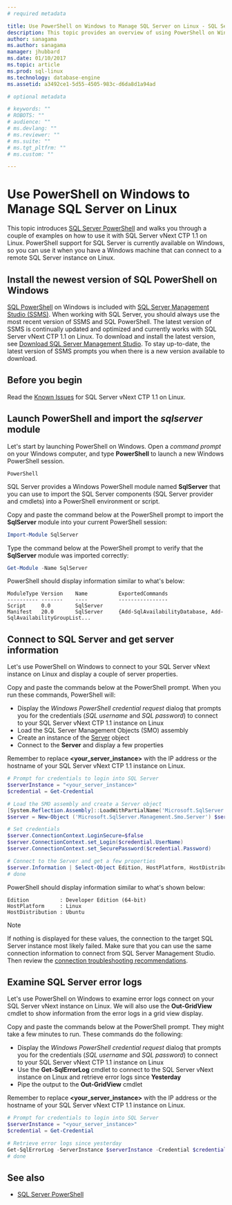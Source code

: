 ```yaml
---
# required metadata

title: Use PowerShell on Windows to Manage SQL Server on Linux - SQL Server vNext | Microsoft Docs
description: This topic provides an overview of using PowerShell on Windows with SQL Server on Linux.
author: sanagama 
ms.author: sanagama 
manager: jhubbard
ms.date: 01/10/2017
ms.topic: article
ms.prod: sql-linux
ms.technology: database-engine
ms.assetid: a3492ce1-5d55-4505-983c-d6da8d1a94ad

# optional metadata

# keywords: ""
# ROBOTS: ""
# audience: ""
# ms.devlang: ""
# ms.reviewer: ""
# ms.suite: ""
# ms.tgt_pltfrm: ""
# ms.custom: ""

---
```

# Use PowerShell on Windows to Manage SQL Server on Linux

This topic introduces [SQL Server PowerShell](https://msdn.microsoft.com/en-us/library/mt740629.aspx) and walks you through a couple of examples on how to use it with SQL Server vNext CTP 1.1 on Linux. PowerShell support for SQL Server is currently available on Windows, so you can use it when you have a Windows machine that can connect to a remote SQL Server instance on Linux.

## Install the newest version of SQL PowerShell on Windows

[SQL PowerShell](https://msdn.microsoft.com/en-us/library/mt740629.aspx) on Windows is included with [SQL Server Management Studio (SSMS)](https://msdn.microsoft.com/en-us/library/hh213248.aspx). When working with SQL Server, you should always use the most recent version of SSMS and SQL PowerShell. The latest version of SSMS is continually updated and optimized and currently works with SQL Server vNext CTP 1.1 on Linux. To download and install the latest version, see [Download SQL Server Management Studio](https://msdn.microsoft.com/library/mt238290.aspx). To stay up-to-date, the latest version of SSMS prompts you when there is a new version available to download. 

## Before you begin

Read the [Known Issues](sql-server-linux-release-notes.md) for SQL Server vNext CTP 1.1 on Linux.

## Launch PowerShell and import the *sqlserver* module

Let's start by launching PowerShell on Windows. Open a *command prompt* on your Windows computer, and type **PowerShell** to launch a new Windows PowerShell session.

```
PowerShell
```

SQL Server provides a Windows PowerShell module named **SqlServer** that you can use to import the SQL Server components (SQL Server provider and cmdlets) into a PowerShell environment or script.

Copy and paste the command below at the PowerShell prompt to import the **SqlServer** module into your current PowerShell session:

```powershell
Import-Module SqlServer
```

Type the command below at the PowerShell prompt to verify that the **SqlServer** module was imported correctly:

```powershell
Get-Module -Name SqlServer
```

PowerShell should display information similar to what's below:

```
ModuleType Version    Name          ExportedCommands
---------- -------    ----          ----------------
Script     0.0        SqlServer
Manifest   20.0       SqlServer     {Add-SqlAvailabilityDatabase, Add-SqlAvailabilityGroupList...
```

## Connect to SQL Server and get server information

Let's use PowerShell on Windows to connect to your SQL Server vNext instance on Linux and display a couple of server properties.

Copy and paste the commands below at the PowerShell prompt. When you run these commands, PowerShell will:
- Display the *Windows PowerShell credential request* dialog that prompts you for the credentials (*SQL username* and *SQL password*) to connect to your SQL Server vNext CTP 1.1 instance on Linux
- Load the SQL Server Management Objects (SMO) assembly
- Create an instance of the [Server](https://msdn.microsoft.com/en-us/library/microsoft.sqlserver.management.smo.server.aspx) object
- Connect to the **Server** and display a few properties

Remember to replace **\<your_server_instance\>** with the IP address or the hostname of your SQL Server vNext CTP 1.1 instance on Linux.

```powershell
# Prompt for credentials to login into SQL Server
$serverInstance = "<your_server_instance>"
$credential = Get-Credential

# Load the SMO assembly and create a Server object
[System.Reflection.Assembly]::LoadWithPartialName('Microsoft.SqlServer.SMO') | out-null
$server = New-Object ('Microsoft.SqlServer.Management.Smo.Server') $serverInstance

# Set credentials
$server.ConnectionContext.LoginSecure=$false
$server.ConnectionContext.set_Login($credential.UserName)
$server.ConnectionContext.set_SecurePassword($credential.Password)

# Connect to the Server and get a few properties
$server.Information | Select-Object Edition, HostPlatform, HostDistribution | Format-List
# done
```

PowerShell should display information similar to what's shown below:

```
Edition          : Developer Edition (64-bit)
HostPlatform     : Linux
HostDistribution : Ubuntu
```
> [!NOTE]
> If nothing is displayed for these values, the connection to the target SQL Server instance most likely failed. Make sure that you can use the same connection information to connect from SQL Server Management Studio. Then review the [connection troubleshooting recommendations](sql-server-linux-troubleshooting-guide.md#connection).

## Examine SQL Server error logs

Let's use PowerShell on Windows to examine error logs connect on your SQL Server vNext instance on Linux. We will also use the **Out-GridView** cmdlet to show information from the error logs in a grid view display.

Copy and paste the commands below at the PowerShell prompt. They might take a few minutes to run. These commands do the following:
- Display the *Windows PowerShell credential request* dialog that prompts you for the credentials (*SQL username* and *SQL password*) to connect to your SQL Server vNext CTP 1.1 instance on Linux
- Use the **Get-SqlErrorLog** cmdlet to connect to the SQL Server vNext instance on Linux and retrieve error logs since **Yesterday**
- Pipe the output to the **Out-GridView** cmdlet

Remember to replace **\<your_server_instance\>** with the IP address or the hostname of your SQL Server vNext CTP 1.1 instance on Linux.

```powershell
# Prompt for credentials to login into SQL Server
$serverInstance = "<your_server_instance>"
$credential = Get-Credential

# Retrieve error logs since yesterday
Get-SqlErrorLog -ServerInstance $serverInstance -Credential $credential -Since Yesterday | Out-GridView
# done
```
## See also
- [SQL Server PowerShell](https://msdn.microsoft.com/en-us/library/hh245198.aspx)
